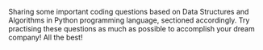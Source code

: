 Sharing some important coding questions based on Data Structures and Algorithms in Python programming language, sectioned accordingly. 
Try practising these questions as much as possible to accomplish your dream company! 
All the best!
